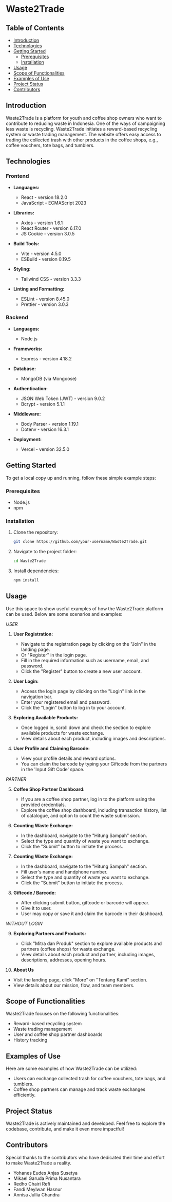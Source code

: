 # Waste2Trade

## Table of Contents
- [Introduction](#introduction)
- [Technologies](#technologies)
- [Getting Started](#getting-started)
  - [Prerequisites](#prerequisites)
  - [Installation](#installation)
- [Usage](#usage)
- [Scope of Functionalities](#scope-of-functionalities)
- [Examples of Use](#examples-of-use)
- [Project Status](#project-status)
- [Contributors](#contributors)

## Introduction

Waste2Trade is a platform for youth and coffee shop owners who want to contribute to reducing waste in Indonesia. One of the ways of campaigning less waste is recycling. Waste2Trade initiates a reward-based recycling system or waste trading management. The website offers easy access to trading the collected trash with other products in the coffee shops, e.g., coffee vouchers, tote bags, and tumblers.

## Technologies

### Frontend

- **Languages:**
  - React - version 18.2.0
  - JavaScript - ECMAScript 2023

- **Libraries:**
  - Axios - version 1.6.1
  - React Router - version 6.17.0
  - JS Cookie - version 3.0.5

- **Build Tools:**
  - Vite - version 4.5.0
  - ESBuild - version 0.19.5

- **Styling:**
  - Tailwind CSS - version 3.3.3

- **Linting and Formatting:**
  - ESLint - version 8.45.0
  - Prettier - version 3.0.3

### Backend

- **Languages:**
  - Node.js

- **Frameworks:**
  - Express - version 4.18.2

- **Database:**
  - MongoDB (via Mongoose)

- **Authentication:**
  - JSON Web Token (JWT) - version 9.0.2
  - Bcrypt - version 5.1.1

- **Middleware:**
  - Body Parser - version 1.19.1
  - Dotenv - version 16.3.1

- **Deployment:**
  - Vercel - version 32.5.0


## Getting Started

To get a local copy up and running, follow these simple example steps:

### Prerequisites

- Node.js
- npm

### Installation

1. Clone the repository:

   ```bash
   git clone https://github.com/your-username/Waste2Trade.git
   ```

2. Navigate to the project folder:

   ```bash
   cd Waste2Trade
   ```

3. Install dependencies:

   ```bash
   npm install
   ```

## Usage

Use this space to show useful examples of how the Waste2Trade platform can be used. Below are some scenarios and examples:

*USER*

1. **User Registration:**
   - Navigate to the registration page by clicking on the "Join" in the landing page.
   - Or "Register" in the login page.
   - Fill in the required information such as username, email, and password.
   - Click the "Register" button to create a new user account.

2. **User Login:**
   - Access the login page by clicking on the "Login" link in the navigation bar.
   - Enter your registered email and password.
   - Click the "Login" button to log in to your account.

3. **Exploring Available Products:**
   - Once logged in, scroll down and check the  section to explore available products for waste exchange.
   - View details about each product, including images and descriptions.

4. **User Profile and Claiming Barcode:**
   - View your profile details and reward options.
   - You can claim the barcode by typing your Giftcode from the partners in the 'Input Gift Code' space.

*PARTNER*

5. **Coffee Shop Partner Dashboard:**
   - If you are a coffee shop partner, log in to the platform using the provided credentials.
   - Explore the coffee shop dashboard, including transaction history, list of catalogue, and option to count the waste submission.
     
6. **Counting Waste Exchange:**
   - In the dashboard, navigate to the "Hitung Sampah" section.
   - Select the type and quantity of waste you want to exchange.
   - Click the "Submit" button to initiate the process.
  
7. **Counting Waste Exchange:**
   - In the dashboard, navigate to the "Hitung Sampah" section.
   - Fill user's name and handphone number.
   - Select the type and quantity of waste you want to exchange.
   - Click the "Submit" button to initiate the process.
  
8. **Giftcode / Barcode:**
   - After clicking submit button, giftcode or barcode will appear.
   - Give it to user.
   - User may copy or save it and claim the barcode in their dashboard.

*WITHOUT LOGIN*
     
9. **Exploring Partners and Products:**
   - Click "Mitra dan Produk" section to explore available products and partners (coffee shops) for waste exchange.
   - View details about each product and partner, including images, descriptions, addresses, opening hours.
     
10. **About Us**
   - Visit the landing page, click "More" on "Tentang Kami" section.
   - View details about our mission, flow, and team members.

## Scope of Functionalities

Waste2Trade focuses on the following functionalities:

- Reward-based recycling system
- Waste trading management
- User and coffee shop partner dashboards
- History tracking

## Examples of Use

Here are some examples of how Waste2Trade can be utilized:

- Users can exchange collected trash for coffee vouchers, tote bags, and tumblers.
- Coffee shop partners can manage and track waste exchanges efficiently.

## Project Status

Waste2Trade is actively maintained and developed. Feel free to explore the codebase, contribute, and make it even more impactful!

## Contributors

Special thanks to the contributors who have dedicated their time and effort to make Waste2Trade a reality.

- Yohanes Eudes Anjas Susetya
- Mikael Garuda Prima Nusantara
- Redho Chairi Refi
- Fandi Meylwan Hasnur
- Annisa Jullia Chandra




